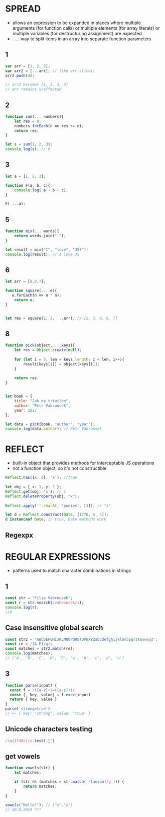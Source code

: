 # SPREAD

* allows an expression to be expanded in places where multiple arguments (for function calls) or multiple elements (for array literals) or multiple variables (for destructuring assignment) are expected
* ```...``` way to split items in an array into separate function parameters




## 1
```javascript
var arr = [1, 2, 3];
var arr2 = [...arr]; // like arr.slice()
arr2.push(4); 

// arr2 becomes [1, 2, 3, 4]
// arr remains unaffected
```

## 2
```javascript
function sum(... numbers){
    let res = 0;
    numbers.forEach(n => res += n);
    return res;
}

let s = sum(1, 2, 3);
console.log(s); // 6
```

## 3

```js
let a = [1, 2, 3];

function F(a, b, c){
    console.log( a + b + c);
}

F( ...a);
```

 
## 5
```js
function mix(... words){
    return words.join(" ");
}

let result = mix("I", "love", "JS!");
console.log(result); // I love JS
```

## 6
```js
let arr = [9,8,7];

function square(... e){
   e.forEach(n => n * n);
    return e;
}


let res = square(2, 3, ...arr); // [2, 3, 9, 8, 7]

```


## 8
```js
function pick(object, ...keys){
    let res = Object.create(null);
    
    for (let i = 0, len = keys.length; i < len; i++){
        result[keys[i]] = object[keys[i]];
    }
    
    return res;
}


let book = {
    title: "Jak na triatlon",
    author: "Petr Vabrousek",
    year: 2017
};

let data = pick(book, "author", "year");
console.log(data.author); // Petr Vabrousek
```






# REFLECT
* built-in object that provides methods for interceptable JS operations
* not a function object, so it's not constructible
```js
Reflect.has({x: 0}, 'x'); //true
   
let obj = { x: 1, y: 2 };
Reflect.get(obj, 'x'); // 1
Reflect.deleteProperty(obj, "x");    
  
Reflect.apply(''.charAt, 'ponies', [3]); // "i"  

let d = Reflect.construct(Date, [1776, 6, 4]);
d instanceof Date; // true, Date methods work
```    



## Regexpx

# REGULAR EXPRESSIONS
* patterns used to match character combinations in strings

## 1
```js
const str = "Filip Vabrousek";
const r = str.search(/vabrousek/i);
console.log(r);
//6
```

## Case insensitive global search
```js
const str2 = 'ABCDEFGHIJKLMNOPQRSTUVWXYZabcdefghijklmnopqrstuvwxyz';
const re = /[A-E]/gi;
const matches = str2.match(re);
console.log(matches);
// ['A', 'B', 'C', 'D', 'E', 'a', 'b', 'c', 'd', 'e']
```


## 3
```js 
function parse(input) {
  const f = /([a-z]+)=([a-z]+)/
  const [, key, value] = f.exec(input)
  return { key, value }
}
parse('strong=true')
// <- { key: 'strong', value: 'true' }
```




## Unicode characters testing
```js
/\u{1f40e}/u.test('🐎')
```


## get vowels
```js
function vowels(str) {
	let matches;

	if (str && (matches = str.match( /[aeiou]/g ))) {
		return matches;
	}
}

vowels("Hello!"); // ["e","o"]
// 30.6.2019 ???
```



